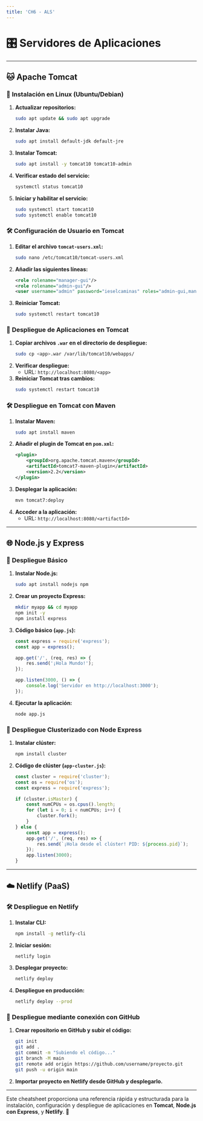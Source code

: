 ```yaml
---
title: 'CH6 - ALS'
---
```


# 🎛️ **Servidores de Aplicaciones**  

---

## 🐱 **Apache Tomcat**

### 🔧 **Instalación en Linux (Ubuntu/Debian)**  
1. **Actualizar repositorios:**  
   ```bash
   sudo apt update && sudo apt upgrade
   ```  
2. **Instalar Java:**  
   ```bash
   sudo apt install default-jdk default-jre
   ```  
3. **Instalar Tomcat:**  
   ```bash
   sudo apt install -y tomcat10 tomcat10-admin
   ```  
4. **Verificar estado del servicio:**  
   ```bash
   systemctl status tomcat10
   ```  
5. **Iniciar y habilitar el servicio:**  
   ```bash
   sudo systemctl start tomcat10
   sudo systemctl enable tomcat10
   ```  

### 🛠️ **Configuración de Usuario en Tomcat**
1. **Editar el archivo `tomcat-users.xml`:**  
   ```bash
   sudo nano /etc/tomcat10/tomcat-users.xml
   ```  
2. **Añadir las siguientes líneas:**  
   ```xml
   <role rolename="manager-gui"/>
   <role rolename="admin-gui"/>
   <user username="admin" password="ieselcaminas" roles="admin-gui,manager-gui"/>
   ```  
3. **Reiniciar Tomcat:**  
   ```bash
   sudo systemctl restart tomcat10
   ```  

### 🚀 **Despliegue de Aplicaciones en Tomcat**  
1. **Copiar archivos `.war` en el directorio de despliegue:**  
   ```bash
   sudo cp <app>.war /var/lib/tomcat10/webapps/
   ```  
2. **Verificar despliegue:**  
   - URL: `http://localhost:8080/<app>`  
3. **Reiniciar Tomcat tras cambios:**  
   ```bash
   sudo systemctl restart tomcat10
   ```  

### 🛠️ **Despliegue en Tomcat con Maven**  
1. **Instalar Maven:**  
   ```bash
   sudo apt install maven
   ```  
2. **Añadir el plugin de Tomcat en `pom.xml`:**  
   ```xml
   <plugin>
       <groupId>org.apache.tomcat.maven</groupId>
       <artifactId>tomcat7-maven-plugin</artifactId>
       <version>2.2</version>
   </plugin>
   ```  
3. **Desplegar la aplicación:**  
   ```bash
   mvn tomcat7:deploy
   ```  
4. **Acceder a la aplicación:**  
   - URL: `http://localhost:8080/<artifactId>`  

---

## 🌐 **Node.js y Express**

### 🚀 **Despliegue Básico**  
1. **Instalar Node.js:**  
   ```bash
   sudo apt install nodejs npm
   ```  
2. **Crear un proyecto Express:**  
   ```bash
   mkdir myapp && cd myapp
   npm init -y
   npm install express
   ```  
3. **Código básico (`app.js`):**  
   ```javascript
   const express = require('express');
   const app = express();

   app.get('/', (req, res) => {
       res.send('¡Hola Mundo!');
   });

   app.listen(3000, () => {
       console.log('Servidor en http://localhost:3000');
   });
   ```  
4. **Ejecutar la aplicación:**  
   ```bash
   node app.js
   ```  

### 🔄 **Despliegue Clusterizado con Node Express**  
1. **Instalar clúster:**  
   ```bash
   npm install cluster
   ```  
2. **Código de clúster (`app-cluster.js`):**  
   ```javascript
   const cluster = require('cluster');
   const os = require('os');
   const express = require('express');

   if (cluster.isMaster) {
       const numCPUs = os.cpus().length;
       for (let i = 0; i < numCPUs; i++) {
           cluster.fork();
       }
   } else {
       const app = express();
       app.get('/', (req, res) => {
           res.send(`¡Hola desde el clúster! PID: ${process.pid}`);
       });
       app.listen(3000);
   }
   ```  

---

## ☁️ **Netlify (PaaS)**

### 🛠️ **Despliegue en Netlify**  
1. **Instalar CLI:**  
   ```bash
   npm install -g netlify-cli
   ```  
2. **Iniciar sesión:**  
   ```bash
   netlify login
   ```  
3. **Desplegar proyecto:**  
   ```bash
   netlify deploy
   ```  
4. **Despliegue en producción:**  
   ```bash
   netlify deploy --prod
   ```  

### 📂 **Despliegue mediante conexión con GitHub**  
1. **Crear repositorio en GitHub y subir el código:**  
   ```bash
   git init
   git add .
   git commit -m "Subiendo el código..."
   git branch -M main
   git remote add origin https://github.com/username/proyecto.git
   git push -u origin main
   ```  
2. **Importar proyecto en Netlify desde GitHub y desplegarlo.**  

---

Este cheatsheet proporciona una referencia rápida y estructurada para la instalación, configuración y despliegue de aplicaciones en **Tomcat**, **Node.js con Express**, y **Netlify**. 🚀

